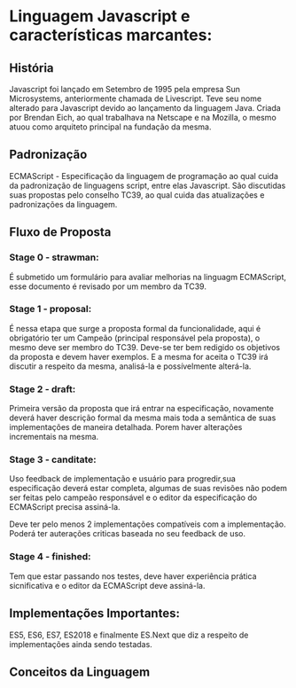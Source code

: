 # Linguagem Javascript e características marcantes:

## História
Javascript foi lançado em Setembro de 1995 pela empresa Sun Microsystems, anteriormente chamada de Livescript. Teve seu nome alterado para Javascript devido ao lançamento da linguagem Java. Criada por Brendan Eich, ao qual trabalhava na Netscape e na Mozilla, o mesmo atuou como arquiteto principal na fundação da mesma.

## Padronização
ECMAScript - Especificação da linguagem de programação ao qual cuida da padronização de
linguagens script, entre elas Javascript. São discutidas suas propostas pelo conselho
TC39, ao qual cuida das atualizações e padronizações da linguagem.

## Fluxo de Proposta
### Stage 0 - strawman:
É submetido um formulário para avaliar melhorias na linguagm ECMAScript, esse documento é revisado por um membro da TC39.
### Stage 1 - proposal:
É nessa etapa que surge a proposta formal da funcionalidade, aqui é obrigatório ter um Campeão (principal responsável pela proposta), o mesmo deve ser membro do TC39. Deve-se ter bem redigido os objetivos da proposta e devem haver exemplos. E a mesma for aceita o TC39 irá discutir a respeito da mesma, analisá-la e possívelmente alterá-la.
### Stage 2 - draft:
Primeira versão da proposta que irá entrar na especificação, novamente deverá haver descrição formal da mesma mais toda a semântica de suas implementações de maneira detalhada.
Porem haver alterações incrementais na mesma.
### Stage 3 - canditate:
Uso feedback de implementação e usuário para progredir,sua especificação deverá estar completa, algumas de suas revisões não podem ser feitas pelo campeão responsável e o editor da especificação do ECMAScript precisa assiná-la.

Deve ter pelo menos 2 implementações compatíveis com a implementação. Poderá ter auterações criticas baseada no seu feedback de uso.
### Stage 4 - finished:
Tem que estar passando nos testes, deve haver experiência prática sicnificativa e o editor da ECMAScript deve assiná-la.

## Implementações Importantes:
ES5, ES6, ES7, ES2018 e finalmente ES.Next que diz a respeito de implementações ainda sendo testadas.

## Conceitos da Linguagem

